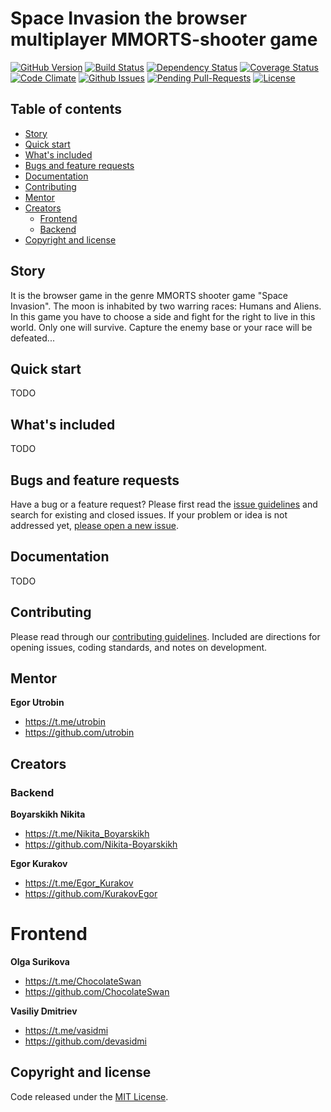 # Space Invasion the browser multiplayer MMORTS-shooter game

[![GitHub Version](https://badge.fury.io/gh/Nikita-Boyarskikh/SpaceInvasion.svg)](https://badge.fury.io/gh/Nikita-Boyarskikh/SpaceInvasion)
[![Build Status](http://img.shields.io/travis/Nikita-Boyarskikh/SpaceInvasion.svg?style=flat-square)](https://travis-ci.org/Nikita-Boyarskikh/SpaceInvasion)
[![Dependency Status](http://img.shields.io/gemnasium/Nikita-Boyarskikh/SpaceInvasion.svg?style=flat-square)](https://gemnasium.com/Nikita-Boyarskikh/SpaceInvasion)
[![Coverage Status](http://img.shields.io/coveralls/Nikita-Boyarskikh/SpaceInvasion.svg?style=flat-square)](https://coveralls.io/r/Nikita-Boyarskikh/SpaceInvasion)
[![Code Climate](http://img.shields.io/codeclimate/github/Nikita-Boyarskikh/SpaceInvasion.svg?style=flat-square)](https://codeclimate.com/github/Nikita-Boyarskikh/SpaceInvasion)
[![Github Issues](http://githubbadges.herokuapp.com/Nikita-Boyarskikh/SpaceInvasion/issues.svg?style=flat-square)](https://github.com/Nikita-Boyarskikh/SpaceInvasion/issues)
[![Pending Pull-Requests](http://githubbadges.herokuapp.com/Nikita-Boyarskikh/SpaceInvasion/pulls.svg?style=flat-square)](https://github.com/Nikita-Boyarskikh/SpaceInvasion/pulls)
[![License](http://img.shields.io/:license-mit-blue.svg?style=flat-square)](http://badges.mit-license.org)

## Table of contents

- [Story](#story)
- [Quick start](#quick-start)
- [What's included](#whats-included)
- [Bugs and feature requests](#bugs-and-feature-requests)
- [Documentation](#documentation)
- [Contributing](#contributing)
- [Mentor](#mentor)
- [Creators](#creators)
    - [Frontend](#frontend)
    - [Backend](#backend)
- [Copyright and license](#copyright-and-license)


## Story

It is the browser game in the genre MMORTS shooter game "Space Invasion".
The moon is inhabited by two warring races: Humans and Aliens.
In this game you have to choose a side and fight for the right to live in this world.
Only one will survive. Capture the enemy base or your race will be defeated...


## Quick start

TODO


## What's included

TODO


## Bugs and feature requests

Have a bug or a feature request? Please first read the [issue guidelines](https://github.com/Nikita-Boyarskikh/SpaceInvasion/blob/master/CONTRIBUTING.md#using-the-issue-tracker) and search for existing and closed issues. If your problem or idea is not addressed yet, [please open a new issue](https://github.com/Nikita-Boyarskikh/SpaceInvasion/issues/new).


## Documentation

TODO


## Contributing

Please read through our [contributing guidelines](https://github.com/twbs/bootstrap/blob/master/CONTRIBUTING.md). Included are directions for opening issues, coding standards, and notes on development.


## Mentor

**Egor Utrobin**

- <https://t.me/utrobin>
- <https://github.com/utrobin>


## Creators

### Backend

**Boyarskikh Nikita**

- <https://t.me/Nikita_Boyarskikh>
- <https://github.com/Nikita-Boyarskikh>

**Egor Kurakov**

- <https://t.me/Egor_Kurakov>
- <https://github.com/KurakovEgor>

# Frontend

**Olga Surikova**

- <https://t.me/ChocolateSwan>
- <https://github.com/ChocolateSwan>

**Vasiliy Dmitriev**

- <https://t.me/vasidmi>
- <https://github.com/devasidmi>


## Copyright and license

Code released under the [MIT License](LICENSE).

